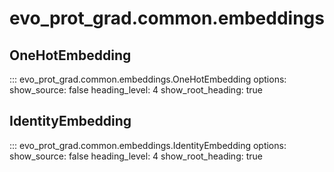 # evo_prot_grad.common.embeddings

## OneHotEmbedding
::: evo_prot_grad.common.embeddings.OneHotEmbedding
    options:
        show_source: false
        heading_level: 4
        show_root_heading: true

## IdentityEmbedding
::: evo_prot_grad.common.embeddings.IdentityEmbedding
    options:
        show_source: false
        heading_level: 4
        show_root_heading: true        